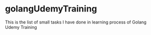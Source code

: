 # golangUdemyTraining
This is the list of small tasks I have done in learning process of Golang Udemy Training
